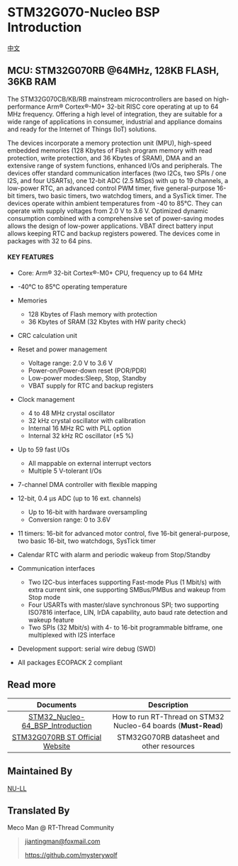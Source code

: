 # STM32G070-Nucleo BSP Introduction

[中文](README_zh.md) 

## MCU: STM32G070RB @64MHz, 128KB FLASH,  36KB RAM

The STM32G070CB/KB/RB mainstream microcontrollers are based on high-performance Arm® Cortex®-M0+ 32-bit RISC core operating at up to 64 MHz frequency. Offering a high level of integration, they are suitable for a wide range of applications in consumer, industrial and appliance domains and ready for the Internet of Things (IoT) solutions.

The devices incorporate a memory protection unit (MPU), high-speed embedded memories (128 Kbytes of Flash program memory with read protection, write protection, and 36 Kbytes of SRAM), DMA and an extensive range of system functions, enhanced I/Os and peripherals. The devices offer standard communication interfaces (two I2Cs, two SPIs / one I2S, and four USARTs), one 12-bit ADC (2.5 MSps) with up to 19 channels, a low-power RTC, an advanced control PWM timer, five general-purpose 16-bit timers, two basic timers, two watchdog timers, and a SysTick timer.
The devices operate within ambient temperatures from -40 to 85°C. They can operate with supply voltages from 2.0 V to 3.6 V. Optimized dynamic consumption combined with a comprehensive set of power-saving modes allows the design of low-power applications.
VBAT direct battery input allows keeping RTC and backup registers powered.
The devices come in packages with 32 to 64 pins.

#### KEY FEATURES

- Core: Arm® 32-bit Cortex®-M0+ CPU, frequency up to 64 MHz
- -40°C to 85°C operating temperature
- Memories
  - 128 Kbytes of Flash memory with protection
  - 36 Kbytes of SRAM (32 Kbytes with HW parity check)
- CRC calculation unit
- Reset and power management
  - Voltage range: 2.0 V to 3.6 V
  - Power-on/Power-down reset (POR/PDR)
  - Low-power modes:Sleep, Stop, Standby
  - VBAT supply for RTC and backup registers
- Clock management
  - 4 to 48 MHz crystal oscillator
  - 32 kHz crystal oscillator with calibration
  - Internal 16 MHz RC with PLL option
  - Internal 32 kHz RC oscillator (±5 %)
- Up to 59 fast I/Os
  - All mappable on external interrupt vectors
  - Multiple 5 V-tolerant I/Os

- 7-channel DMA controller with flexible mapping
- 12-bit, 0.4 µs ADC (up to 16 ext. channels)
  - Up to 16-bit with hardware oversampling
  - Conversion range: 0 to 3.6V
- 11 timers: 16-bit for advanced motor control, five 16-bit general-purpose, two basic 16-bit, two watchdogs, SysTick timer
- Calendar RTC with alarm and periodic wakeup from Stop/Standby
- Communication interfaces
  - Two I2C-bus interfaces supporting Fast-mode Plus (1 Mbit/s) with extra current sink, one supporting SMBus/PMBus and wakeup from Stop mode
  - Four USARTs with master/slave synchronous SPI; two supporting ISO7816 interface, LIN, IrDA capability, auto baud rate detection and wakeup feature
  - Two SPIs (32 Mbit/s) with 4- to 16-bit programmable bitframe, one multiplexed with I2S interface
- Development support: serial wire debug (SWD)
- All packages ECOPACK 2 compliant



## Read more

|                          Documents                           |                         Description                          |
| :----------------------------------------------------------: | :----------------------------------------------------------: |
| [STM32_Nucleo-64_BSP_Introduction](../docs/en/STM32_Nucleo-64_BSP_Introduction.md) | How to run RT-Thread on STM32 Nucleo-64 boards (**Must-Read**) |
| [STM32G070RB ST Official Website](https://www.st.com/en/microcontrollers-microprocessors/stm32g070rb.html#documentation) |          STM32G070RB datasheet and other resources           |



## Maintained By

[NU-LL](https://github.com/NU-LL)



## Translated By

Meco Man @ RT-Thread Community

> jiantingman@foxmail.com 
>
> https://github.com/mysterywolf